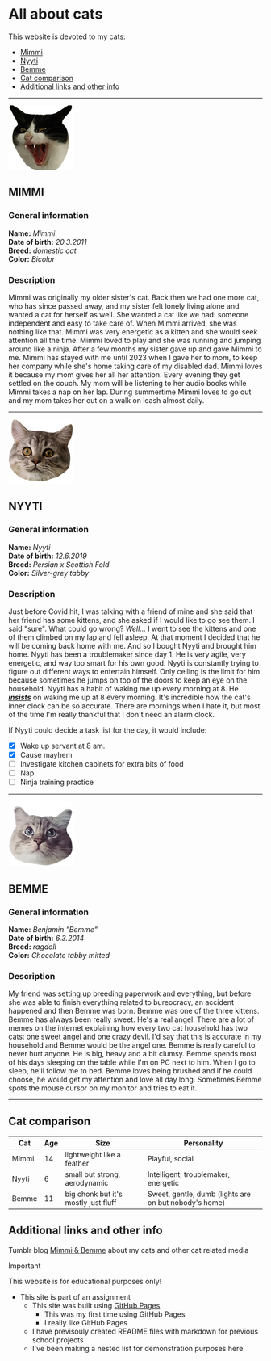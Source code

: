 <!-- This website is for educational purposes and this text is content hidden with comments -->

# All about cats
This website is devoted to my cats:
- [Mimmi](#mimmi)
- [Nyyti](#nyyti)
- [Bemme](#bemme)
- [Cat comparison](#cat-comparison)
- [Additional links and other info](#additional-links)

---

![Mimmi the cat](/pictures/mimmi2.png)

## MIMMI

### General information

**Name:** *Mimmi*  
**Date of birth:** *20.3.2011*  
**Breed:** *domestic cat*  
**Color:** *Bicolor*

### Description

Mimmi was originally my older sister's cat. Back then we had one more cat, who has since passed away, and my sister felt lonely living alone and wanted a cat for herself as well. She wanted a cat like we had: someone independent and easy to take care of. When Mimmi arrived, she was nothing like that. Mimmi was very energetic as a kitten and she would seek attention all the time. Mimmi loved to play and she was running and jumping around like a ninja. After a few months my sister gave up and gave Mimmi to me. Mimmi has stayed with me until 2023 when I gave her to mom, to keep her company while she's home taking care of my disabled dad. Mimmi loves it because my mom gives her all her attention. Every evening they get settled on the couch. My mom will be listening to her audio books while Mimmi takes a nap on her lap. During summertime Mimmi loves to go out and my mom takes her out on a walk on leash almost daily. 

---

![Nyyti the cat](/pictures/nyyti1.png)

## NYYTI

### General information

**Name:** *Nyyti*  
**Date of birth:** *12.6.2019*  
**Breed:** *Persian x Scottish Fold*  
**Color:** *Silver-grey tabby*

### Description

Just before Covid hit, I was talking with a friend of mine and she said that her friend has some kittens, and she asked if I would like to go see them. I said "sure". What could go wrong? *Well...* I went to see the kittens and one of them climbed on my lap and fell asleep. At that moment I decided that he will be coming back home with me. And so I bought Nyyti and brought him home. Nyyti has been a troublemaker since day 1. He is very agile, very energetic, and way too smart for his own good. Nyyti is constantly trying to figure out different ways to entertain himself. Only ceiling is the limit for him because sometimes he jumps on top of the doors to keep an eye on the household. Nyyti has a habit of waking me up every morning at 8. He ***<ins>insists</ins>*** on waking me up at 8 every morning. It's incredible how the cat's inner clock can be so accurate. There are mornings when I hate it, but most of the time I'm really thankful that I don't need an alarm clock. 

If Nyyti could decide a task list for the day, it would include:  
- [x]  Wake up servant at 8 am.  
- [x]  Cause mayhem  
- [ ]  Investigate kitchen cabinets for extra bits of food  
- [ ]  Nap  
- [ ]  Ninja training practice

---

![Bemme the cat](/pictures/bemme_lookup.png)

## **BEMME** 

### General information

**Name:** *Benjamin "Bemme"*  
**Date of birth:** *6.3.2014*  
**Breed:** *ragdoll*  
**Color:** *Chocolate tabby mitted*

### Description

My friend was setting up breeding paperwork and everything, but before she was able to finish everything related to bureocracy, an accident happened and then Bemme was born. Bemme was one of the three kittens. Bemme has always been really sweet. He's a real angel. There are a lot of memes on the internet explaining how every two cat household has two cats: one sweet angel and one crazy devil. I'd say that this is accurate in my household and Bemme would be the angel one. Bemme is really careful to never hurt anyone. He is big, heavy and a bit clumsy. Bemme spends most of his days sleeping on the table while I'm on PC next to him. When I go to sleep, he'll follow me to bed. Bemme loves being brushed and if he could choose, he would get my attention and love all day long. Sometimes Bemme spots the mouse cursor on my monitor and tries to eat it.

---

## Cat comparison

| Cat | Age | Size | Personality
|---|---|---|---|
| Mimmi | 14 | lightweight like a feather | Playful, social |
| Nyyti | 6 | small but strong, aerodynamic | Intelligent, troublemaker, energetic|
| Bemme | 11 | big chonk but it's mostly just fluff | Sweet, gentle, dumb (lights are on but nobody's home)|

## Additional links and other info
Tumblr blog [Mimmi & Bemme](http://mimmi-ja-bemme.tumblr.com) about my cats and other cat related media

> [!IMPORTANT]  
> This website is for educational purposes only!

- This site is part of an assignment
    - This site was built using [GitHub Pages](https://pages.github.com/).  
      - This was my first time using GitHub Pages
      - I really like GitHub Pages
   - I have previsouly created README files with markdown for previous school projects
   - I've been making a nested list for demonstration purposes here